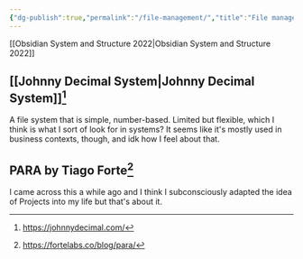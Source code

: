 ```yaml
---
{"dg-publish":true,"permalink":"/file-management/","title":"File management","tags":["technology"],"created":"2022-07-22T17:10:32+10:00","updated":"2022-07-28"}
---
```



[[Obsidian System and Structure 2022\|Obsidian System and Structure 2022]]

## [[Johnny Decimal System\|Johnny Decimal System]][^1]

A file system that is simple, number-based. Limited but flexible, which I think is what I sort of look for in systems? It seems like it's mostly used in business contexts, though, and idk how I feel about that.

## PARA by Tiago Forte[^2]

I came across this a while ago and I think I subconsciously adapted the idea of Projects into my life but that's about it.

[^1]: https://johnnydecimal.com/

[^2]: https://fortelabs.co/blog/para/
